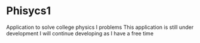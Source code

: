 # Phisycs1

Application to solve college physics I problems
This application is still under development
I will continue developing as I have a free time
